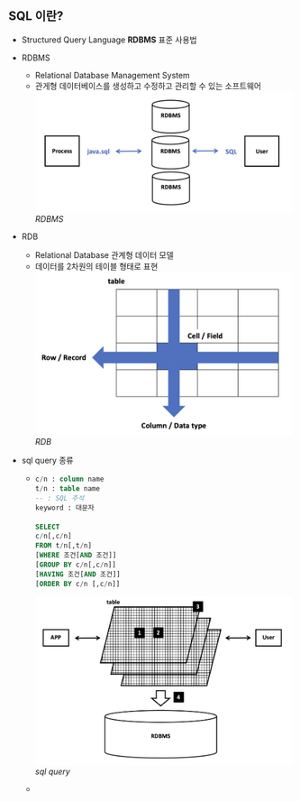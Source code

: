 ## SQL 이란?

- Structured Query Language <b>RDBMS</b> 표준 사용법  
  
- RDBMS
  - Relational Database Management System 
  - 관게형 데이터베이스를 생성하고 수정하고 관리할 수 있는 소프트웨어
    ![](./images/RDBMS.png)*RDBMS*

- RDB
  - Relational Database 관계형 데이터 모델
  - 데이터를 2차원의 테이블 형태로 표현
    ![](./images/RDB.png)*RDB*

- sql query 종류
  - ```sql
    c/n : column name
    t/n : table name
    -- : SQL 주석
    keyword : 대문자

    SELECT
    c/n[,c/n]
    FROM t/n[,t/n]
    [WHERE 조건[AND 조건]]
    [GROUP BY c/n[,c/n]]
    [HAVING 조건[AND 조건]]
    [ORDER BY c/n [,c/n]]
    ```
    ![](./images/sql.png)*sql query*

  - 